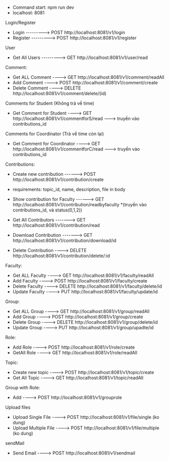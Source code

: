 - Command start: npm run dev
- localhost: 8081

Login/Register

- Login ---------> POST http://localhost:8081/v1/login
- Register ---------> POST http://localhost:8081/v1/register

User

- Get All Users ---------> GET http://localhost:8081/v1/user/read

Comment:

- Get ALL Comment ----> GET http://localhost:8081/v1/comment/readAll
- Add Comment ----> POST http://localhost:8081/v1/comment/create
- Delete Comment ----> DELETE http://localhost:8081/v1/comment/delete/(id)

Comments for Student (Không trả về time)

- Get Comment for Student ----> GET http://localhost:8081/v1/commentforS/read ---> truyền vào contributions_id

Comments for Coordinator (Trả về time còn lại)

- Get Comment for Coordinator ----> GET http://localhost:8081/v1/commentforC/read ---> truyền vào contributions_id

Contributions:

- Create new contribution ------> POST http://localhost:8081/v1/contribution/create

* requirements: topic_id, name, description, file in body

- Show contribution for Faculty ------> GET http://localhost:8081/v1/contribution/readbyfaculty
  \*(truyền vào contributions_id, và status(0,1,2))

- Get All Contributors -------> GET http://localhost:8081/v1/contribution/read
- Download Contribution -------> GET http://localhost:8081/v1/contribution/download/id
- Delete Contribution ----> DELETE http://localhost:8081/v1/contribution/delete/:id

Faculty:

- Get ALL Faculty ----> GET http://localhost:8081/v1/faculty/readAll
- Add Faculty ----> POST http://localhost:8081/v1/faculty/create
- Delete Faculty ----> DELETE http://localhost:8081/v1/faculty/delete/id
- Update Faculty ----> PUT http://localhost:8081/v1/faculty/update/id

Group:

- Get ALL Group ----> GET http://localhost:8081/v1/group/readAll
- Add Group ----> POST http://localhost:8081/v1/group/create
- Delete Group ----> DELETE http://localhost:8081/v1/group/delete/id
- Update Group ----> PUT http://localhost:8081/v1/group/upadte/id

Role:

- Add Role ----> POST http://localhost:8081/v1/role/create
- GetAll Role ----> GET http://localhost:8081/v1/role/readAll

Topic:

- Create new topic ----> POST http://localhost:8081/v1/topic/create
- Get All Topic ----> GET http://localhost:8081/v1/topic/readAll

Group with Role:

- Add ----> POST http://localhost:8081/v1/grouprole

Upload files

- Upload Single File ----> POST http://localhost:8081/v1/file/single (ko dung)
- Upload Multiple File ----> POST http://localhost:8081/v1/file/multiple (ko dung)

sendMail

- Send Email ----> POST http://localhost:8081/v1/sendmail
